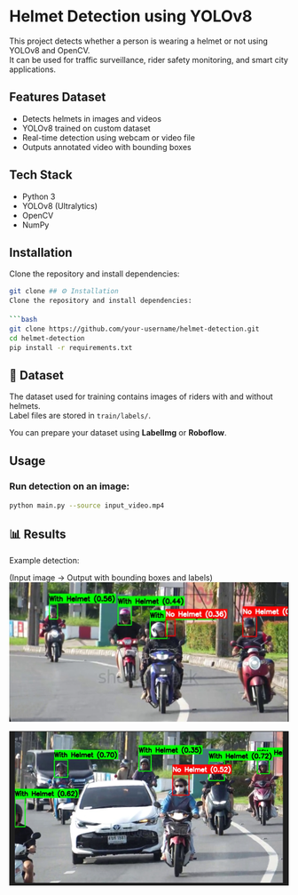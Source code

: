 # Helmet Detection using YOLOv8

This project detects whether a person is wearing a helmet or not using YOLOv8 and OpenCV.  
It can be used for traffic surveillance, rider safety monitoring, and smart city applications.

##  Features Dataset
- Detects helmets in images and videos
- YOLOv8 trained on custom dataset
- Real-time detection using webcam or video file
- Outputs annotated video with bounding boxes

##  Tech Stack
- Python 3
- YOLOv8 (Ultralytics)
- OpenCV
- NumPy

##  Installation
Clone the repository and install dependencies:

```bash
git clone ## ⚙️ Installation
Clone the repository and install dependencies:

```bash
git clone https://github.com/your-username/helmet-detection.git
cd helmet-detection
pip install -r requirements.txt
```
## 📂 Dataset 
The dataset used for training contains images of riders with and without helmets.  
Label files are stored in `train/labels/`.  

You can prepare your dataset using **LabelImg** or **Roboflow**.

##  Usage

### Run detection on an image:
```bash
python main.py --source input_video.mp4

```
## 📊 Results
Example detection:

(Input image → Output with bounding boxes and labels)
![image alt](https://github.com/vasanthaReddy768/helmet_detection/blob/5dc55e3e7967bcea3d621f3902c8ca35efc0271d/Screenshot%202025-09-13%20192732.png)

![image_alt](https://github.com/vasanthaReddy768/helmet_detection/blob/e72142400cb21fa774d2d2850aab0f01a1de1268/Screenshot%202025-09-13%20192843.png)
